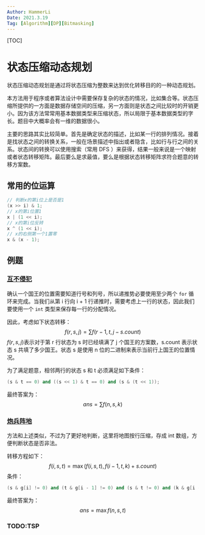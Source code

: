 ```yaml
---
Author: HammerLi
Date: 2021.3.19
Tag: [Algorithm][DP][Bitmasking]
---
```


[TOC]

# 状态压缩动态规划

状态压缩动态规划是通过将状态压缩为整数来达到优化转移目的的一种动态规划。

本方法用于程序或者算法设计中需要保存复杂的状态的情况，比如集合等。状态压缩所提供的一方面是数据存储空间的压缩，另一方面则是状态之间比较时的开销更小。因为该方法常常用基本数据类型来压缩状态，所以局限于基本数据类型的字长。题目中大概率会有一维的数据很小。

主要的思路其实比较简单。首先是确定状态的描述，比如某一行的排列情况。接着是找状态之间的转换关系，一般在场景描述中指出或者隐含，比如行与行之间的关系。状态间的转换可以使用搜索（常用 DFS ）来获得，结果一般来说是一个映射或者状态转移矩阵。最后要么是求最值，要么是根据状态转移矩阵求符合题意的转移方案数。

## 常用的位运算

```c++
// 判断x的第i位上是否是1
(x >> i) & 1;
// x的第i位置1
x | (1 << i);
// x的第i位反转
x ^ (1 << i);
// x的右侧第一个1置零
x & (x - 1);
```

## 例题

### [互不侵犯](https://vjudge.net/problem/LibreOJ-2153)

确认一个国王的位置需要知道行号和列号，所以递推势必要使用至少两个 `for` 循环来完成。当我们从第 i 行向 i + 1 行递推时，需要考虑上一行的状态，因此我们要使用一个 `int` 类型来保存每一行的分配情况。

因此，考虑如下状态转移：
$$
f(r, s, j) = \sum f(r - 1, t, j - s.count)
$$
$f(r, s, j)$表示对于第 r 行状态为 s 时已经填满了 j 个国王的方案数，s.count 表示状态 s 共填了多少国王。状态 s 是使用 n 位的二进制来表示当前行上国王的位置情况。

为了满足题意，相邻两行的状态 s 和 t 必须满足如下条件：

```c++
(s & t == 0) and ((s << 1) & t == 0) and (s & (t << 1));
```

最终答案为：
$$
ans = \sum f(n, s, k)
$$

### [炮兵阵地](https://vjudge.net/problem/LibreOJ-10173)

方法和上述类似，不过为了更好地判断，这里将地图按行压缩，存成 int 数组，方便判断状态是否非法。

转移方程如下：
$$
f(i, s, t) = \max(f(i, s, t), f(i - 1, t, k) + s.count)
$$
条件：

```c++
(s & g[i] != 0) and (t & g[i - 1] != 0) and (s & t != 0) and (k & g[i - 2] != 0) and (s & k != 0) and (t & k != 0);
```

最终答案为：
$$
ans = \max{f(n, s, t)}
$$

### TODO:TSP

